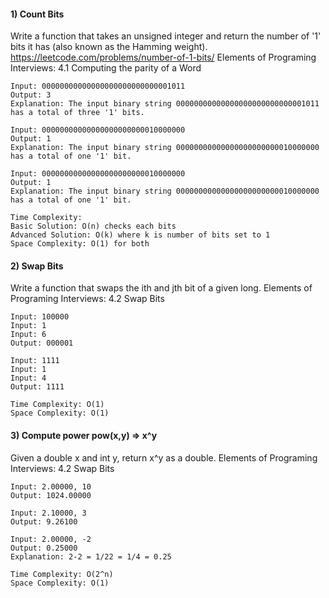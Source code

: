 #### 1) Count Bits
Write a function that takes an unsigned integer and return the number of '1' bits it has (also known as the Hamming weight).
https://leetcode.com/problems/number-of-1-bits/
Elements of Programing Interviews: 4.1 Computing the parity of a Word
```
Input: 00000000000000000000000000001011
Output: 3
Explanation: The input binary string 00000000000000000000000000001011 has a total of three '1' bits.
```
```
Input: 00000000000000000000000010000000
Output: 1
Explanation: The input binary string 00000000000000000000000010000000 has a total of one '1' bit.
```
```
Input: 00000000000000000000000010000000
Output: 1
Explanation: The input binary string 00000000000000000000000010000000 has a total of one '1' bit.
```
```
Time Complexity:
Basic Solution: O(n) checks each bits
Advanced Solution: O(k) where k is number of bits set to 1
Space Complexity: O(1) for both
```

#### 2) Swap Bits
Write a function that swaps the ith and jth bit of a given long.
Elements of Programing Interviews: 4.2 Swap Bits
```
Input: 100000
Input: 1
Input: 6
Output: 000001
```
```
Input: 1111
Input: 1
Input: 4
Output: 1111
```
```
Time Complexity: O(1)
Space Complexity: O(1)
```
#### 3) Compute power pow(x,y) => x^y
Given a double x and int y, return x^y as a double.
Elements of Programing Interviews: 4.2 Swap Bits
```
Input: 2.00000, 10
Output: 1024.00000
```
```
Input: 2.10000, 3
Output: 9.26100
```
```
Input: 2.00000, -2
Output: 0.25000
Explanation: 2-2 = 1/22 = 1/4 = 0.25
```
```
Time Complexity: O(2^n)
Space Complexity: O(1)
```

